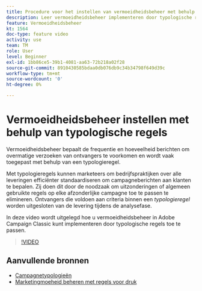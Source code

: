 ```yaml
---
title: Procedure voor het instellen van vermoeidheidsbeheer met behulp van typologische regels in Adobe Campaign Classic
description: Leer vermoeidheidsbeheer implementeren door typologische regels toe te passen.
feature: Vermoeidheidsbeheer
kt: 1564
doc-type: feature video
activity: use
team: TM
role: User
level: Beginner
exl-id: 1bb86ce5-39b1-4081-aa63-72b218a02f28
source-git-commit: 8910430585bdaa0db076db9c34b34798f649d39c
workflow-type: tm+mt
source-wordcount: '0'
ht-degree: 0%

---
```


# Vermoeidheidsbeheer instellen met behulp van typologische regels

Vermoeidheidsbeheer bepaalt de frequentie en hoeveelheid berichten om overmatige verzoeken van ontvangers te voorkomen en wordt vaak toegepast met behulp van een typologieregel.

Met typologieregels kunnen marketeers om bedrijfspraktijken over alle leveringen efficiënter standaardiseren om campagneberichten aan klanten te bepalen. Zij doen dit door de noodzaak om uitzonderingen of algemeen gebruikte regels op elke afzonderlijke campagne toe te passen te elimineren. Ontvangers die voldoen aan criteria binnen een *typologieregel* worden uitgesloten van de levering tijdens de analysefase.

In deze video wordt uitgelegd hoe u vermoeidheidsbeheer in Adobe Campaign Classic kunt implementeren door typologische regels toe te passen.

>[!VIDEO](https://video.tv.adobe.com/v/25090?quality=12)

## Aanvullende bronnen

* [Campagnetypologieën](https://experienceleague.adobe.com/docs/campaign-classic/using/orchestrating-campaigns/campaign-optimization/about-campaign-typologies.html?lang=nl)
* [Marketingmoeheid beheren met regels voor druk](https://experienceleague.adobe.com/docs/campaign-classic/using/orchestrating-campaigns/campaign-optimization/pressure-rules.html?lang=nl)
